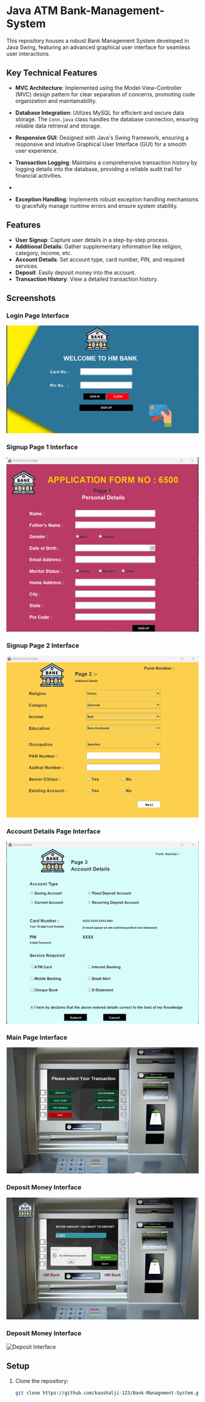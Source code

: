 # Java ATM Bank-Management-System

This repository houses a robust Bank Management System developed in Java Swing, featuring an advanced graphical user interface for seamless user interactions.

## Key Technical Features

- **MVC Architecture**: Implemented using the Model-View-Controller (MVC) design pattern for clear separation of concerns, promoting code organization and maintainability.

- **Database Integration**: Utilizes MySQL for efficient and secure data storage. The `Conn.java` class handles the database connection, ensuring reliable data retrieval and storage.

- **Responsive GUI**: Designed with Java's Swing framework, ensuring a responsive and intuitive Graphical User Interface (GUI) for a smooth user experience.

- **Transaction Logging**: Maintains a comprehensive transaction history by logging details into the database, providing a reliable audit trail for financial activities.
- 
- **Exception Handling**: Implements robust exception handling mechanisms to gracefully manage runtime errors and ensure system stability.


## Features

- **User Signup**: Capture user details in a step-by-step process.
- **Additional Details**: Gather supplementary information like religion, category, income, etc.
- **Account Details**: Set account type, card number, PIN, and required services.
- **Deposit**: Easily deposit money into the account.
- **Transaction History**: View a detailed transaction history.

## Screenshots
### Login Page Interface 
![Login Page ](/src/image/login.png)
### Signup Page 1 Interface 
![Signup Page 1](/src/image/signup1.png)

### Signup Page 2 Interface 
![Signup Page 2](/src/image/signup2.png)

### Account Details Page Interface 
![Account Details](/src/image/signup3.png)

### Main Page Interface 
![Account Details](/src/image/mainScreen.png)

### Deposit Money Interface
![Deposit Interface](/src/image/deposit.png)

### Deposit Money Interface
![Deposit Interface](/src/image/deposit.pn)



## Setup

1. Clone the repository:
   ```bash
   git clone https://github.com/kaushalji-123/Bank-Management-System.git

